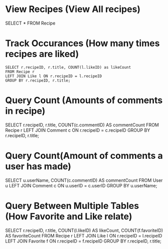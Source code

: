# View Recipes (View All recipes)
SELECT * FROM Recipe

# Track Occurances (How many times recipes are liked)
    SELECT r.recipeID, r.title, COUNT(l.likeID) as likeCount
    FROM Recipe r
    LEFT JOIN Like l ON r.recipeID = l.recipeID
    GROUP BY r.recipeID, r.title;

# Query Count (Amounts of comments in recipe)
SELECT r.recipeID, r.title, COUNT(c.commentID) AS commentCount
FROM Recipe r
LEFT JOIN Comment c ON r.recipeID = c.recipeID
GROUP BY r.recipeID, r.title;

# Query Count(Amount of comments a user has made)
SELECT u.userName, COUNT(c.commentID) AS commentCount
FROM User u
LEFT JOIN Comment c ON u.userID = c.userID
GROUP BY u.userName;

# Query Between Multiple Tables (How Favorite and Like relate)
SELECT r.recipeID, r.title,
  COUNT(l.likeID) AS likeCount,
  COUNT(f.favoriteID) AS favoriteCount
FROM Recipe r
LEFT JOIN Like l ON r.recipeID = l.recipeID
LEFT JOIN Favorite f ON r.recipeID = f.recipeID
GROUP BY r.recipeID, r.title;


